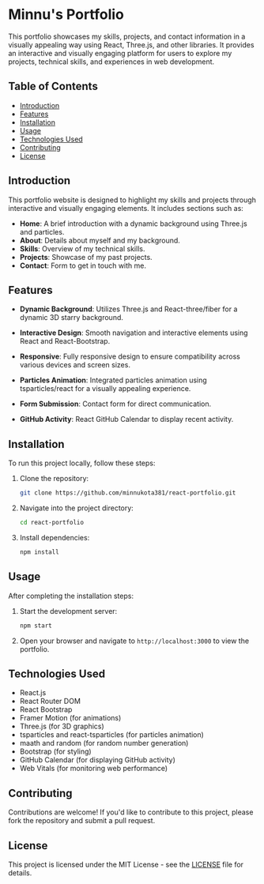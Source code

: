 # Minnu's Portfolio

This portfolio showcases my skills, projects, and contact information in a visually appealing way using React, Three.js, and other libraries. It provides an interactive and visually engaging platform for users to explore my projects, technical skills, and experiences in web development.

## Table of Contents

- [Introduction](#introduction)
- [Features](#features)
- [Installation](#installation)
- [Usage](#usage)
- [Technologies Used](#technologies-used)
- [Contributing](#contributing)
- [License](#license)

## Introduction

This portfolio website is designed to highlight my skills and projects through interactive and visually engaging elements. It includes sections such as:

- **Home**: A brief introduction with a dynamic background using Three.js and particles.
- **About**: Details about myself and my background.
- **Skills**: Overview of my technical skills.
- **Projects**: Showcase of my past projects.
- **Contact**: Form to get in touch with me.

## Features

- **Dynamic Background**: Utilizes Three.js and React-three/fiber for a dynamic 3D starry background.
- **Interactive Design**: Smooth navigation and interactive elements using React and React-Bootstrap.
- **Responsive**: Fully responsive design to ensure compatibility across various devices and screen sizes.
- **Particles Animation**: Integrated particles animation using tsparticles/react for a visually appealing experience.
- **Form Submission**: Contact form for direct communication.

- **GitHub Activity**: React GitHub Calendar to display recent activity.

## Installation

To run this project locally, follow these steps:

1. Clone the repository:

   ```bash
   git clone https://github.com/minnukota381/react-portfolio.git
   ```

2. Navigate into the project directory:

   ```bash
   cd react-portfolio
   ```

3. Install dependencies:

   ```bash
   npm install
   ```

## Usage

After completing the installation steps:

1. Start the development server:

   ```bash
   npm start
   ```

2. Open your browser and navigate to `http://localhost:3000` to view the portfolio.

## Technologies Used

- React.js
- React Router DOM
- React Bootstrap
- Framer Motion (for animations)
- Three.js (for 3D graphics)
- tsparticles and react-tsparticles (for particles animation)
- maath and random (for random number generation)
- Bootstrap (for styling)
- GitHub Calendar (for displaying GitHub activity)
- Web Vitals (for monitoring web performance)

## Contributing

Contributions are welcome! If you'd like to contribute to this project, please fork the repository and submit a pull request.

## License

This project is licensed under the MIT License - see the [LICENSE](./LICENSE) file for details.

